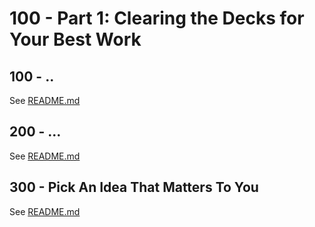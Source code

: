 # 100 - Part 1: Clearing the Decks for Your Best Work

## 100 - ..

See [README.md](./100/README.md)

## 200 - ...

See [README.md](./200/README.md)

## 300 - Pick An Idea That Matters To You

See [README.md](./300/README.md)